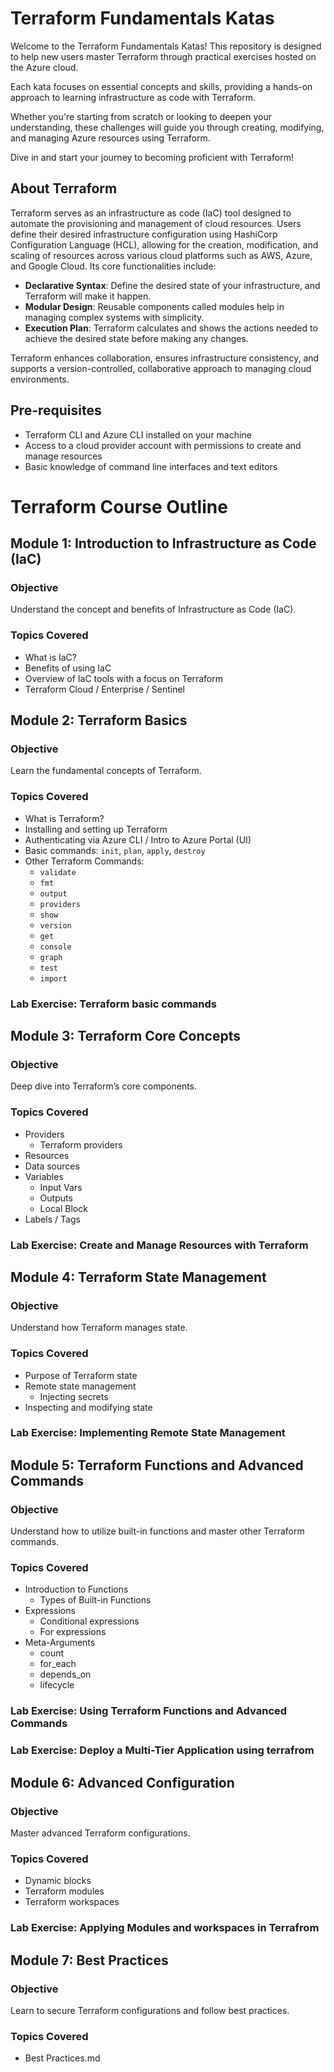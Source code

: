 # Terraform Fundamentals Katas

Welcome to the Terraform Fundamentals Katas! This repository is designed to help new users master Terraform through practical exercises hosted on the Azure cloud. 

Each kata focuses on essential concepts and skills, providing a hands-on approach to learning infrastructure as code with Terraform.

Whether you're starting from scratch or looking to deepen your understanding, these challenges will guide you through creating, modifying, and managing Azure resources using Terraform. 

Dive in and start your journey to becoming proficient with Terraform!

## About Terraform

Terraform serves as an infrastructure as code (IaC) tool designed to automate the provisioning and management of cloud resources. Users define their desired infrastructure configuration using HashiCorp Configuration Language (HCL), allowing for the creation, modification, and scaling of resources across various cloud platforms such as AWS, Azure, and Google Cloud. Its core functionalities include:

- **Declarative Syntax**: Define the desired state of your infrastructure, and Terraform will make it happen.
- **Modular Design**: Reusable components called modules help in managing complex systems with simplicity.
- **Execution Plan**: Terraform calculates and shows the actions needed to achieve the desired state before making any changes.

Terraform enhances collaboration, ensures infrastructure consistency, and supports a version-controlled, collaborative approach to managing cloud environments.

## Pre-requisites
- Terraform CLI and Azure CLI installed on your machine
- Access to a cloud provider account with permissions to create and manage resources
- Basic knowledge of command line interfaces and text editors

# Terraform Course Outline

## Module 1: Introduction to Infrastructure as Code (IaC)

### Objective
Understand the concept and benefits of Infrastructure as Code (IaC).

### Topics Covered
- What is IaC?
- Benefits of using IaC
- Overview of IaC tools with a focus on Terraform
- Terraform Cloud / Enterprise / Sentinel

## Module 2: Terraform Basics

### Objective
Learn the fundamental concepts of Terraform.

### Topics Covered
- What is Terraform?
- Installing and setting up Terraform
- Authenticating via Azure CLI / Intro to Azure Portal (UI)
- Basic commands: `init`, `plan`, `apply`, `destroy`
- Other Terraform Commands:
  - `validate`
  - `fmt`
  - `output`
  - `providers`
  - `show`
  - `version`
  - `get`
  - `console`
  - `graph`
  - `test`
  - `import`

### Lab Exercise: Terraform basic commands

## Module 3: Terraform Core Concepts

### Objective
Deep dive into Terraform’s core components.

### Topics Covered
- Providers
  - Terraform providers
- Resources
- Data sources
- Variables
  - Input Vars 
  - Outputs
  - Local Block
- Labels / Tags

### Lab Exercise: Create and Manage Resources with Terraform

## Module 4: Terraform State Management

### Objective
Understand how Terraform manages state.

### Topics Covered
- Purpose of Terraform state
- Remote state management
  - Injecting secrets 
- Inspecting and modifying state

### Lab Exercise: Implementing Remote State Management

## Module 5: Terraform Functions and Advanced Commands

### Objective
Understand how to utilize built-in functions and master other Terraform commands.

### Topics Covered
- Introduction to Functions
  - Types of Built-in Functions
- Expressions
  - Conditional expressions
  - For expressions
- Meta-Arguments
  - count
  - for_each
  - depends_on
  - lifecycle

### Lab Exercise: Using Terraform Functions and Advanced Commands

### Lab Exercise: Deploy a Multi-Tier Application using terrafrom

## Module 6: Advanced Configuration

### Objective
Master advanced Terraform configurations.

### Topics Covered

- Dynamic blocks
- Terraform modules
- Terraform workspaces

### Lab Exercise: Applying Modules and workspaces in Terrafrom

## Module 7: Best Practices

### Objective
Learn to secure Terraform configurations and follow best practices.

### Topics Covered
- Best Practices.md
